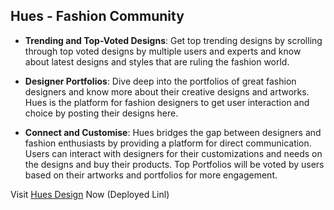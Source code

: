 ﻿


## Hues - Fashion Community

  
  
  

-  **Trending and Top-Voted Designs**: Get top trending designs by scrolling through top voted designs by multiple users and experts and know about latest designs and styles that are ruling the fashion world.

  

  

-  **Designer Portfolios**: Dive deep into the portfolios of great fashion designers and know more about their creative designs and artworks. Hues is the platform for fashion designers to get user interaction and choice by posting their designs here.

  

  

-  **Connect and Customise**: Hues bridges the gap between designers and fashion enthusiasts by providing a platform for direct communication. Users can interact with designers for their customizations and needs on the designs and buy their products. Top Portfolios will be voted by users based on their artworks and portfolios for more engagement.


Visit  [Hues Design](https://hues-fashion.vercel.app/) Now (Deployed Linl)
  


